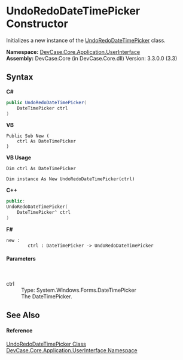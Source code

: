 # UndoRedoDateTimePicker Constructor 
 

Initializes a new instance of the <a href="T_DevCase_Core_Application_UserInterface_UndoRedoDateTimePicker">UndoRedoDateTimePicker</a> class.

**Namespace:**&nbsp;<a href="N_DevCase_Core_Application_UserInterface">DevCase.Core.Application.UserInterface</a><br />**Assembly:**&nbsp;DevCase.Core (in DevCase.Core.dll) Version: 3.3.0.0 (3.3)

## Syntax

**C#**<br />
``` C#
public UndoRedoDateTimePicker(
	DateTimePicker ctrl
)
```

**VB**<br />
``` VB
Public Sub New ( 
	ctrl As DateTimePicker
)
```

**VB Usage**<br />
``` VB Usage
Dim ctrl As DateTimePicker

Dim instance As New UndoRedoDateTimePicker(ctrl)
```

**C++**<br />
``` C++
public:
UndoRedoDateTimePicker(
	DateTimePicker^ ctrl
)
```

**F#**<br />
``` F#
new : 
        ctrl : DateTimePicker -> UndoRedoDateTimePicker
```


#### Parameters
&nbsp;<dl><dt>ctrl</dt><dd>Type: System.Windows.Forms.DateTimePicker<br />The DateTimePicker.</dd></dl>

## See Also


#### Reference
<a href="T_DevCase_Core_Application_UserInterface_UndoRedoDateTimePicker">UndoRedoDateTimePicker Class</a><br /><a href="N_DevCase_Core_Application_UserInterface">DevCase.Core.Application.UserInterface Namespace</a><br />